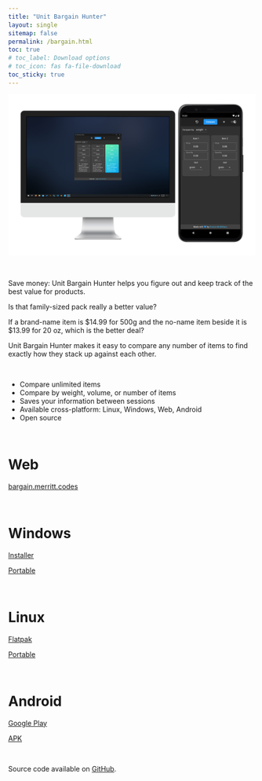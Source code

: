 ```yaml
---
title: "Unit Bargain Hunter"
layout: single
sitemap: false
permalink: /bargain.html
toc: true
# toc_label: Download options
# toc_icon: fas fa-file-download
toc_sticky: true
---
```


![](https://raw.githubusercontent.com/Merrit/unit_bargain_hunter/main/assets/images/screenshots/screenshot-showcase-desktop-and-mobile.png)

<br>


Save money: Unit Bargain Hunter helps you figure out and keep track of the best value for products.

Is that family-sized pack really a better value?

If a brand-name item is $14.99 for 500g and the no-name item beside it is $13.99 for 20 oz, which is the better deal?

Unit Bargain Hunter makes it easy to compare any number of items to find exactly how they stack up against each other.


<br>


- Compare unlimited items
- Compare by weight, volume, or number of items
- Saves your information between sessions
- Available cross-platform: Linux, Windows, Web, Android
- Open source


<br>


# Web

[bargain.merritt.codes](https://bargain.merritt.codes)


<br>


# Windows

[Installer](https://github.com/Merrit/unit_bargain_hunter/releases/latest/download/UnitBargainHunter-Windows-Installer.msix)

[Portable](https://github.com/Merrit/unit_bargain_hunter/releases/latest/download/UnitBargainHunter-Windows-Portable.zip)


<br>


# Linux

[Flatpak](https://flathub.org/apps/details/codes.merritt.bargain)

[Portable](https://github.com/Merrit/unit_bargain_hunter/releases/latest/download/UnitBargainHunter-Linux-Portable.tar.gz)


<br>


# Android

[Google Play](https://play.google.com/store/apps/details?id=codes.merritt.bargain)

[APK](https://github.com/Merrit/unit_bargain_hunter/releases/latest/download/UnitBargainHunter-Android.apk)


<br>


Source code available on [GitHub](https://github.com/Merrit/unit_bargain_hunter).


<div class="medium-area-spacer"></div>
